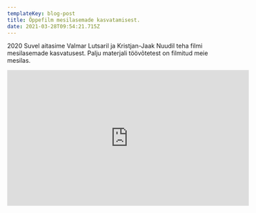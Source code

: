 ```yaml
---
templateKey: blog-post
title: Õppefilm mesilasemade kasvatamisest.
date: 2021-03-28T09:54:21.715Z
---
```


2020 Suvel aitasime Valmar Lutsaril ja Kristjan-Jaak Nuudil teha filmi mesilasemade kasvatusest. Palju materjali töövõtetest on filmitud meie mesilas.

<iframe width="560" height="315" src="https://www.youtube.com/embed/QHZAQwubppc" title="YouTube video player" frameborder="0" allow="accelerometer; autoplay; clipboard-write; encrypted-media; gyroscope; picture-in-picture" allowfullscreen></iframe>
